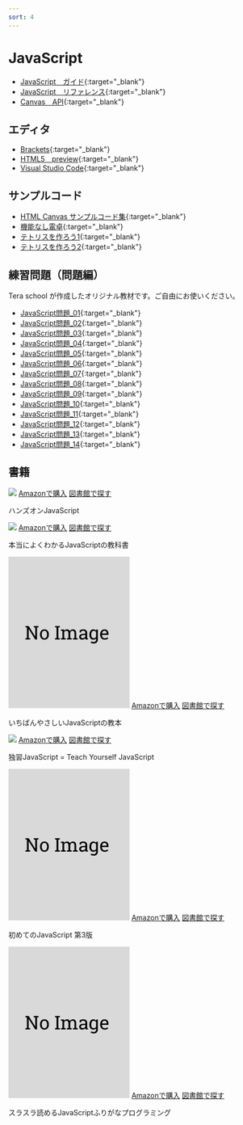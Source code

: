 ```yaml
---
sort: 4
---
```

# JavaScript

- [JavaScript　ガイド](https://developer.mozilla.org/ja/docs/Web/JavaScript/Guide){:target="_blank"}
- [JavaScript　リファレンス](https://developer.mozilla.org/ja/docs/Web/JavaScript/Reference){:target="_blank"}
- [Canvas　API](https://developer.mozilla.org/ja/docs/Web/API/CanvasRenderingContext2D){:target="_blank"}

## エディタ
- [Brackets](http://brackets.io/){:target="_blank"}
- [HTML5　preview](http://tsprograming.html.xdomain.jp/prokyoto/preview/){:target="_blank"}
- [Visual Studio Code](https://azure.microsoft.com/ja-jp/products/visual-studio-code/){:target="_blank"}

## サンプルコード
- [HTML Canvas サンプルコード集](https://docs.google.com/document/d/10H4SVx6BeKx4pHy1JHoDa9socV3gCJVAKBzZOoytJwg/edit?usp=sharing){:target="_blank"}
- [機能なし電卓](http://tsprograming.html.xdomain.jp/prokyoto/sample/calc.html){:target="_blank"}
- [テトリスを作ろう1](https://drive.google.com/file/d/0Bx0yKSTUfq7LM3dBMDFSRnVadGM/view?usp=sharing){:target="_blank"}
- [テトリスを作ろう2](https://drive.google.com/file/d/0Bx0yKSTUfq7LMWJoQ21tOGl5YUE/view?usp=sharing){:target="_blank"}

## 練習問題（問題編）
Tera school が作成したオリジナル教材です。ご自由にお使いください。
- [JavaScript問題_01](https://docs.google.com/document/d/1Emz5PEGGJQk-PzQhq60PLr4O0SCmw-IUQD-W4eKNE5I/edit?usp=sharing){:target="_blank"}
- [JavaScript問題_02](https://docs.google.com/document/d/1TSvg9eveGl6srDI24EEGfFqUAIu67BoKuCuNdzkUfls/edit?usp=sharing){:target="_blank"}
- [JavaScript問題_03](https://docs.google.com/document/d/1fP3bvBHEzXsCouTXoXThSZKzPXRvXMgENpgadID48YA/edit?usp=sharing){:target="_blank"}
- [JavaScript問題_04](https://docs.google.com/document/d/18D0xDYZBEsvPSzTG_o64dhQp-HjFs48Is_3tYM_AZ-Q/edit?usp=sharing){:target="_blank"}
- [JavaScript問題_05](https://docs.google.com/document/d/1JB_RHbGxoOzbYSiuHCJY-BV5jjoBSuVRNdqe_ogHipk/edit?usp=sharing){:target="_blank"}
- [JavaScript問題_06](https://docs.google.com/document/d/1kVD0KQDuGP30g5xbjyJ8ywRo9BDOOBgOkD7-AthUTDg/edit?usp=sharing){:target="_blank"}
- [JavaScript問題_07](https://docs.google.com/document/d/1lBfvw7D4fbUAiXMDtn7hE91ToMXv7F74gNvaqohM3Jk/edit?usp=sharing){:target="_blank"}
- [JavaScript問題_08](https://docs.google.com/document/d/1TJ7H08Bhq7nX_3M9eqhvI_BvoXaQwBcprlLocK5zyRs/edit?usp=sharing){:target="_blank"}
- [JavaScript問題_09](https://docs.google.com/document/d/1_7cq98vHjvFD0Oe9MhCXQDAYtVrgCh_nYmXA5P5bbIE/edit?usp=sharing){:target="_blank"}
- [JavaScript問題_10](https://docs.google.com/document/d/1BPjkvndIIdWnHHwpNuEj32EJEsW2jod3jJT0Oezh5uw/edit?usp=sharing){:target="_blank"}
- [JavaScript問題_11](https://docs.google.com/document/d/1G6pyefXDSPxg-TzCr--MavjyTvbYAVV5-Rx64LM0nCY/edit?usp=sharing){:target="_blank"}
- [JavaScript問題_12](https://docs.google.com/document/d/1CUXeb8xHV7dNG9p18Krf9UFW5EXIfqzYFr6Hj7UiCaQ/edit?usp=sharing){:target="_blank"}
- [JavaScript問題_13](https://docs.google.com/document/d/1MFIgxhWBCp14KNjJmCeBj-WJ5642ZQN72u2swXn3o8w/edit?usp=sharing){:target="_blank"}
- [JavaScript問題_14](https://docs.google.com/document/d/1zL0V_3gRAWrNxOwrpbEQtbRx2LdCYfzGAz5kIzeLUF8/edit?usp=sharing){:target="_blank"}

## 書籍
<div class="bookshelf">
	<div class="book">
		<img class="cover" src="https://cover.openbd.jp/9784873119229.jpg">
		<a class="btn amazon" href="https://amazon.jp/dp/4873119227" target="blank">Amazonで購入</a>
		<a class="btn library" href="https://calil.jp/book/4873119227" target="blank">図書館で探す</a>
		<p class="title">ハンズオンJavaScript</p>
	</div>
	<div class="book">
		<img class="cover" src="https://cover.openbd.jp/9784797395150.jpg">
		<a class="btn amazon" href="https://amazon.jp/dp/479739515X" target="blank">Amazonで購入</a>
		<a class="btn library" href="https://calil.jp/book/479739515X" target="blank">図書館で探す</a>
		<p class="title">本当によくわかるJavaScriptの教科書</p>
	</div>
	<div class="book">
		<img class="cover" src="/assets/images/no_image.png">
		<a class="btn amazon" href="https://amazon.jp/dp/4295005924" target="blank">Amazonで購入</a>
		<a class="btn library" href="https://calil.jp/book/4295005924" target="blank">図書館で探す</a>
		<p class="title">いちばんやさしいJavaScriptの教本</p>
	</div>
	<div class="book">
		<img class="cover" src="https://cover.openbd.jp/9784798130842.jpg">
		<a class="btn amazon" href="https://amazon.jp/dp/4798130842" target="blank">Amazonで購入</a>
		<a class="btn library" href="https://calil.jp/book/4798130842" target="blank">図書館で探す</a>
		<p class="title">独習JavaScript = Teach Yourself JavaScript</p>
	</div>
	<div class="book">
		<img class="cover" src="/assets/images/no_image.png">
		<a class="btn amazon" href="https://amazon.jp/dp/4873117836" target="blank">Amazonで購入</a>
		<a class="btn library" href="https://calil.jp/book/4873117836" target="blank">図書館で探す</a>
		<p class="title">初めてのJavaScript 第3版</p>
	</div>
	<div class="book">
		<img class="cover" src="/assets/images/no_image.png">
		<a class="btn amazon" href="https://amazon.jp/dp/4295003859" target="blank">Amazonで購入</a>
		<a class="btn library" href="https://calil.jp/book/4295003859" target="blank">図書館で探す</a>
		<p class="title">スラスラ読めるJavaScriptふりがなプログラミング</p>
	</div>
</div>